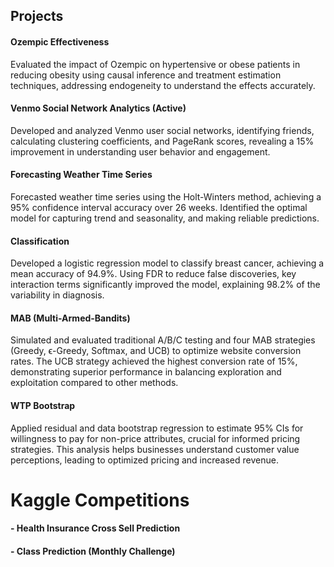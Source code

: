 ## Projects

#### Ozempic Effectiveness 
Evaluated the impact of Ozempic on hypertensive or obese patients in reducing obesity using causal inference and treatment estimation techniques, addressing endogeneity to understand the effects accurately.

#### Venmo Social Network Analytics  (Active)
Developed and analyzed Venmo user social networks, identifying friends, calculating clustering coefficients, and PageRank scores, revealing a 15% improvement in understanding user behavior and engagement.

#### Forecasting Weather Time Series 
Forecasted weather time series using the Holt-Winters method, achieving a 95% confidence interval accuracy over 26 weeks. Identified the optimal model for capturing trend and seasonality, and making reliable predictions.

#### Classification
Developed a logistic regression model to classify breast cancer, achieving a mean accuracy of 94.9%. Using FDR to reduce false discoveries, key interaction terms significantly improved the model, explaining 98.2% of the variability in diagnosis.

#### MAB (Multi-Armed-Bandits)
Simulated and evaluated traditional A/B/C testing and four MAB strategies (Greedy, ϵ-Greedy, Softmax, and UCB) to optimize website conversion rates. The UCB strategy achieved the highest conversion rate of 15%, demonstrating superior performance in balancing exploration and exploitation compared to other methods.

#### WTP Bootstrap
Applied residual and data bootstrap regression to estimate 95% CIs for willingness to pay for non-price attributes, crucial for informed pricing strategies. This analysis helps businesses understand customer value perceptions, leading to optimized pricing and increased revenue.


# Kaggle Competitions

#### - Health Insurance Cross Sell Prediction 
#### - Class Prediction (Monthly Challenge)
